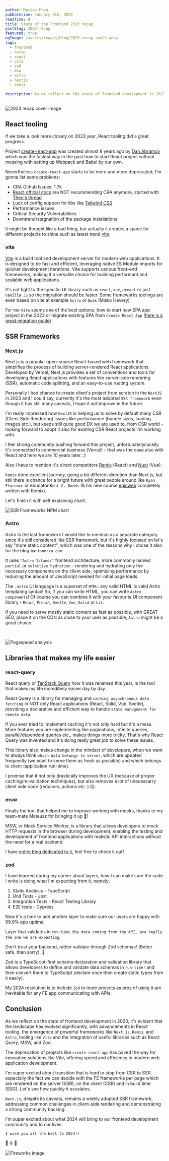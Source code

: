 ```yaml
---
author: Marian Mrva
pubDatetime: January 4th, 2024
readTime: 8
title: State of the Frontend 2023 recap
postSlug: 2023-recap
featured: true
ogImage: /assets/images/blog/2023-recap-small.webp
tags:
  - frontend
  - recap
  - react
  - vite
  - zod
  - msw
  - astro
  - nextjs
  - remix

description: As we reflect on the state of frontend development in 2023, it's evident that the landscape has evolved significantly, with advancements in React tooling, the emergence of powerful frameworks like Next.js, Remix, and Astro, tooling like Vite and the integration of useful libraries such as React Query, MSW, and Zod.
---
```


![2023 recap cover image](../../../src/assets/images/blog/2023-recap/recap-cover-lg.png)

## React tooling

If we take a look more closely on 2023 year, React tooling did a great progress.

Project [create-react-app](https://github.com/facebook/create-react-app) was created almost 8 years ago by [Dan Abramov](https://twitter.com/dan_abramov) which was the fastest way in the past how to start React project without messing with setting up Webpack and Babel by our own.

Nevertheless `create-react-app` starts to be more and more deprecated, I'm gonna list some problems:

- CRA Github Issues: 1.7k
- [React official docs](https://react.dev/learn/start-a-new-react-project) are NOT recommending CRA anymore, started with [Theo's thread](https://github.com/reactjs/react.dev/pull/5487)
- Luck of config support for libs like [Tailwind CSS](https://tailwindcss.com/docs/guides/create-react-app)
- Performance issues
- Critical Security Vulnerabilities
- Downtrend/stagnation of the package installations

It might be thought like a bad thing, but actually it creates a space for different projects to shine such as latest trend [vite](https://vitejs.dev/).

### vite

[Vite](https://vitejs.dev/) is a build tool and development server for modern web applications. It is designed to be fast and efficient, leveraging native ES Module imports for quicker development iterations. Vite supports various front-end frameworks, making it a versatile choice for building performant and scalable web applications.

It's not tight to the specific UI library such as `react`, `vue`, `preact` or just `vanilla JS` so the migration should be faster. Some frameworks toolings are even based on vite at example `Astro` or `Qwik` (Misko Hevery)

For me `Vite` seems one of the best options, how to start new SPA app project in the 2023 or migrate existing SPA from `Create React App` ([here is a great migration guide](https://cathalmacdonnacha.com/migrating-from-create-react-app-cra-to-vite#))

## SSR Frameworks

### Next.js

Next.js is a popular open-source React-based web framework that simplifies the process of building server-rendered React applications. Developed by Vercel, Next.js provides a set of conventions and tools for developing React applications with features like server-side rendering (SSR), automatic code splitting, and an easy-to-use routing system.

Personally I had chance to create client's project from scratch in the `NextJS` in 2023 and I could say, currently it's the most adopted `SSR framework` even though it has still many caveats, I hope it will improve in the future.

I'm really impressed how `NextJS` is helping us to solve by default many CSR (Client Side Rendering) issues like performance (bundle sizes, loading images etc.), but keeps still quite good DX we are used to, from CSR world - looking forward to adopt it also for existing CSR React projects I'm working with.

I feel strong community pushing forward this project, unfortunately/luckily it's connected to commercial business (Vercel) - that was the case also with React and here we are 10 years later. :)

Also I have to mention it's direct competitors [Remix](https://remix.run/) (React) and [Nuxt](https://nuxt.com/) (Vue).

`Remix` done excellent journey, going a bit different direction than Next.js, but still there is chance for a bright future with great people around like `Ryan Florence` or educator `Kent C. Dodds` (& his new course [epicweb](https://www.epicweb.dev/) completely written with Remix).

Let's finish it with self explaining chart.

![SSR Frameworks NPM chart](../../../src/assets/images/blog/2023-recap/ssr-frameworks.png)

### Astro

Astro is the last framework I would like to mention as a separate category since it's still considered like SSR framework, but it's highly focused on let's say "more static content", which was one of the reasons why I chose it also for the blog `marianmrva.com`.

It uses `"Astro Islands"` frontend architecture, more commonly named `partial` or `selective hydration` - rendering and hydrating only the necessary components on the client side, optimizing performance by reducing the amount of JavaScript needed for initial page loads.

The `.astro` UI language is a superset of `HTML`: any valid HTML is valid Astro templating syntax! So, if you can write HTML, you can write `Astro components`! Of course you can combine it with your favourite UI component library - `React`, `Preact`, `Svelte`, `Vue`, `Solid` or `Lit`.

If you need to serve mostly static content as fast as possible, with GREAT SEO, place it on the CDN as close to your user as possible, `Astro` might be a great choice.

<br/>

![Pagespeed analysis](../../../src/assets/images/blog/2023-recap/pagespeed.png)

## Libraries that makes my life easier

### react-query

React query or [TanStack Query](https://tanstack.com/query/v3) how it was renamed this year, is the tool that makes my life incredibely easier day by day.

React Query is a library for managing and `caching asynchronous data fetching` in NOT only React applications (React, Solid, Vue, Svelte), providing a declarative and efficient way to handle `state management for remote data`.

If you ever tried to implement caching it's not only hard but it's a mess. More features you are implementing
like paginations, infinite queries, parallel/dependent queries etc., makes things more tricky.
That's why React Query was invented and it's doing really great job to solve these issues.

This library also makes change in the mindset of developers, when we want to always think `which data belongs to server`, which are updated frequently (we want to serve them as fresh as possible) and which belongs to client (application run-time).

I promise that it not only drastically improves the UX (because of proper caching/re-validation techniques), but also removes a lot of unecessarry client side code (reducers, actions etc..) 😍.

### msw

Finally the tool that helped me to improve working with mocks, thanks to my team-mate Mateusz for bringing it up 🙌!

MSW, or Mock Service Worker, is a library that allows developers to mock HTTP requests in the browser during development, enabling the testing and development of frontend applications with realistic API interactions without the need for a real backend.

I have [entire blog dedicated to it](../blog/mocking-msw-service-worker), feel free to check it out!

### zod

I have learned during my career about layers, how I can make sure the code I write is doing what I'm expecting from it, namely:

1. Statis Analysis - TypeScript
2. Unit Tests - Jest
3. Integration Tests - React Testing Library
4. E2E tests - Cypress

Now it's a time to add another layer to make sure our users are happy with 99.9% app uptime.

Layer that validates in `run-time the data coming from the API, are really the one we are expecting`.

Don't trust your backend, rather validate through Zod schemas! (Better safe, than sorry). 🍻

Zod is a TypeScript-first schema declaration and validation library that allows developers to define and validate data schemas in `run-time!` and then convert them to TypeScript (declare once then create static types from it easily).

My 2024 resolution is to include `Zod` to more projects as pros of using it are inevitable for any FE app communicating with APIs.

## Conclusion

As we reflect on the state of frontend development in 2023, it's evident that the landscape has evolved significantly, with advancements in React tooling, the emergence of powerful frameworks like `Next.js`, `Remix`, and `Astro`, tooling like `Vite` and the integration of useful libraries such as React Query, MSW, and Zod.

The deprecation of projects like `create-react-app` has paved the way for innovative solutions like Vite, offering speed and efficiency in modern web application development.

I'm super excited about transition that is hard to stop from CSR to SSR, especially the fact we can decide with the FE frameworks per page which are rendered on the server (SSR), on the client (CSR) and in build time (SSG). Let's see how quickly it escalates.

`Next.js`, despite its caveats, remains a widely adopted SSR framework, addressing common challenges in client-side rendering and demonstrating a strong community backing.

I'm super excited about what 2024 will bring to our frontend development community and to our lives.

`I wish you all the best to 2024!!`

🚀 🌐 🎉

![Fireworks image](../../../src/assets//images/blog/2023-recap/fireworks.jpg)
